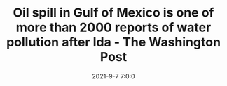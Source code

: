 ---
"title": "Oil spill in Gulf of Mexico is one of more than 2000 reports of water pollution after Ida - The Washington Post"
"date": "2021-9-7 7:0:0"
"feed_name": "GOOGLENEWSDRILLING"
"feed_website": "https://news.google.com/search?q=drilling%2Bincident&hl=en-US&gl=US&ceid=US:en"
"feed_rss": "https://news.google.com/rss/search?q=drilling%2Bincident&hl=en-US&gl=US&ceid=US:en"
"link": "https://www.washingtonpost.com/climate-environment/2021/09/07/oil-spill-hurricane-ida/"
"file": "_posts/2021-1-1-c1318fd00ced5bd2fff3452acf86994514c65258.md"
"accident": "1"
"drilling": "1"
"dead": "0"
"injured": "0"
---